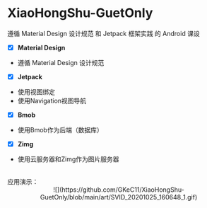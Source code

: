 # XiaoHongShu-GuetOnly
遵循 Material Design 设计规范 和 Jetpack 框架实践 的 Android 课设

* [x] **Material Design**
*  遵循 Material Design 设计规范
* [x] **Jetpack**
* 使用视图绑定
* 使用Navigation视图导航
* [x] **Bmob**
* 使用Bmob作为后端（数据库）
* [x] **Zimg**
* 使用云服务器和Zimg作为图片服务器
<br>
应用演示：
<div align='center' >
![](https://github.com/GKeC11/XiaoHongShu-GuetOnly/blob/main/art/SVID_20201025_160648_1.gif)
</div>
